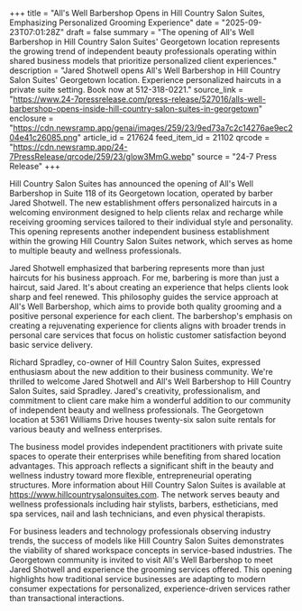 +++
title = "All's Well Barbershop Opens in Hill Country Salon Suites, Emphasizing Personalized Grooming Experience"
date = "2025-09-23T07:01:28Z"
draft = false
summary = "The opening of All's Well Barbershop in Hill Country Salon Suites' Georgetown location represents the growing trend of independent beauty professionals operating within shared business models that prioritize personalized client experiences."
description = "Jared Shotwell opens All's Well Barbershop in Hill Country Salon Suites' Georgetown location. Experience personalized haircuts in a private suite setting. Book now at 512-318-0221."
source_link = "https://www.24-7pressrelease.com/press-release/527016/alls-well-barbershop-opens-inside-hill-country-salon-suites-in-georgetown"
enclosure = "https://cdn.newsramp.app/genai/images/259/23/9ed73a7c2c14276ae9ec204e41c26085.png"
article_id = 217624
feed_item_id = 21102
qrcode = "https://cdn.newsramp.app/24-7PressRelease/qrcode/259/23/glow3MmG.webp"
source = "24-7 Press Release"
+++

<p>Hill Country Salon Suites has announced the opening of All's Well Barbershop in Suite 118 of its Georgetown location, operated by barber Jared Shotwell. The new establishment offers personalized haircuts in a welcoming environment designed to help clients relax and recharge while receiving grooming services tailored to their individual style and personality. This opening represents another independent business establishment within the growing Hill Country Salon Suites network, which serves as home to multiple beauty and wellness professionals.</p><p>Jared Shotwell emphasized that barbering represents more than just haircuts for his business approach. For me, barbering is more than just a haircut, said Jared. It's about creating an experience that helps clients look sharp and feel renewed. This philosophy guides the service approach at All's Well Barbershop, which aims to provide both quality grooming and a positive personal experience for each client. The barbershop's emphasis on creating a rejuvenating experience for clients aligns with broader trends in personal care services that focus on holistic customer satisfaction beyond basic service delivery.</p><p>Richard Spradley, co-owner of Hill Country Salon Suites, expressed enthusiasm about the new addition to their business community. We're thrilled to welcome Jared Shotwell and All's Well Barbershop to Hill Country Salon Suites, said Spradley. Jared's creativity, professionalism, and commitment to client care make him a wonderful addition to our community of independent beauty and wellness professionals. The Georgetown location at 5361 Williams Drive houses twenty-six salon suite rentals for various beauty and wellness enterprises.</p><p>The business model provides independent practitioners with private suite spaces to operate their enterprises while benefiting from shared location advantages. This approach reflects a significant shift in the beauty and wellness industry toward more flexible, entrepreneurial operating structures. More information about Hill Country Salon Suites is available at <a href="https://www.hillcountrysalonsuites.com" rel="nofollow" target="_blank">https://www.hillcountrysalonsuites.com</a>. The network serves beauty and wellness professionals including hair stylists, barbers, estheticians, med spa services, nail and lash technicians, and even physical therapists.</p><p>For business leaders and technology professionals observing industry trends, the success of models like Hill Country Salon Suites demonstrates the viability of shared workspace concepts in service-based industries. The Georgetown community is invited to visit All's Well Barbershop to meet Jared Shotwell and experience the grooming services offered. This opening highlights how traditional service businesses are adapting to modern consumer expectations for personalized, experience-driven services rather than transactional interactions.</p>
